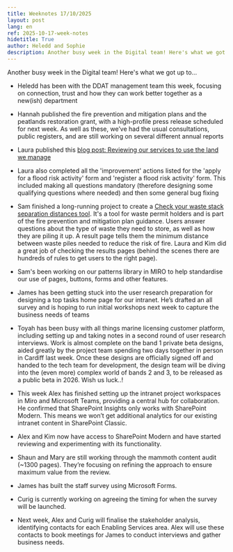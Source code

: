 ```yaml
---
title: Weeknotes 17/10/2025
layout: post
lang: en
ref: 2025-10-17-week-notes
hidetitle: True
author: Heledd and Sophie
description: Another busy week in the Digital team! Here's what we got up to...   
---
```


Another busy week in the Digital team! Here's what we got up to...  

+ Heledd has been with the DDAT management team this week, focusing on connection, trust and how they can work better together as a new(ish) department

+ Hannah published the fire prevention and mitigation plans and the peatlands restoration grant, with a high-profile press release scheduled for next week. As well as these, we’ve had the usual consultations, public registers, and are still working on several different annual reports

+ Laura published this [blog post: Reviewing our services to use the land we manage](https://www.naturalresources.wales/footer-links/blog-nrw-digital/blog-post-reviewing-our-services-to-use-the-land-we-manage/?lang=en) 

+ Laura also completed all the 'improvement' actions listed for the 'apply for a flood risk activity' form and 'register a flood risk activity' form. This included making all questions mandatory (therefore designing some qualifying questions where needed) and then some general bug fixing

+ Sam finished a long-running project to create a [Check your waste stack separation distances tool](https://ffurflenni.cyfoethnaturiol.cymru/s/waste_stacks/).  It's a tool for waste permit holders and is part of the fire prevention and mitigation plan guidance. Users answer questions about the type of waste they need to store, as well as how they are piling it up. A result page tells them the minimum distance between waste piles needed to reduce the risk of fire. Laura and Kim did a great job of checking the results pages (behind the scenes there are hundreds of rules to get users to the right page).  

+ Sam's been working on our patterns library in MIRO to help standardise our use of pages, buttons, forms and other features.  

+ James has been getting stuck into the user research preparation for designing a top tasks home page for our intranet. He’s drafted an all survey and is hoping to run initial workshops next week to capture the business needs of teams 

+ Toyah has been busy with all things marine licensing customer platform, including setting up and taking notes in a second round of user research interviews. Work is almost complete on the band 1 private beta designs, aided greatly by the project team spending two days together in person in Cardiff last week. Once these designs are officially signed off and handed to the tech team for development, the design team will be diving into the (even more) complex world of bands 2 and 3, to be released as a public beta in 2026. Wish us luck..!

+ This week Alex has finished setting up the intranet project workspaces in Miro and Microsoft Teams, providing a central hub for collaboration. He confirmed that SharePoint Insights only works with SharePoint Modern. This means we won’t get additional analytics for our existing intranet content in SharePoint Classic.

+	Alex and Kim now have access to SharePoint Modern and have started reviewing and experimenting with its functionality.

+	Shaun and Mary are still working through the mammoth content audit (~1300 pages). They’re focusing on refining the approach to ensure maximum value from the review.

+	James has built the staff survey using Microsoft Forms.

+	Curig is currently working on agreeing the timing for when the survey will be launched.

+ Next week, Alex and Curig will finalise the stakeholder analysis, identifying contacts for each Enabling Services area. Alex will use these contacts to book meetings for James to conduct interviews and gather business needs.


